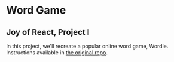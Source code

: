 # Word Game

## Joy of React, Project I

In this project, we'll recreate a popular online word game, Wordle.
Instructions available in [the original repo](https://github.com/joy-of-react/project-wordle).
